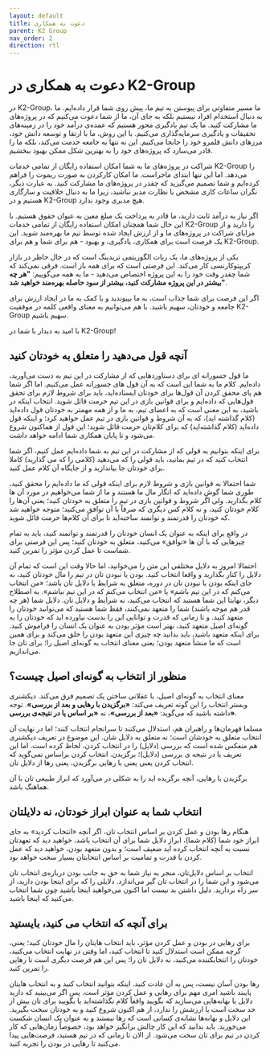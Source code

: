 ```yaml
---
layout: default
title: دعوت به همکاری
parent: K2 Group
nav_order: 2
direction: rtl
---
```


# دعوت به همکاری در K2-Group

در K2-Group، ما مسیر متفاوتی برای پیوستن به تیم ما، پیش روی شما قرار داده‌ایم. ما به دنبال استخدام افراد نیستیم بلکه به جای آن، ما از شما دعوت می‌کنیم که در پروژه‌های ما مشارکت کنید. ما یک تیم یادگیری محور هستیم که عمده‌ی درآمد خود را در زمینه‌های تحقیقات و یادگیری سرمایه‌گذاری می‌کنیم. با این روش، ما با ارتقا و توسعه دانش خود، مرزهای دانش قلمرو خود را جابجا می‌کنیم. این نه تنها به جامعه خدمت می‌کند، بلکه ما را قادر می‌سازد که پروژه‌های خود را به بهترین شکل ممکن بهبود ببخشیم.

شراکت در پروژه‌های ما به شما امکان استفاده رایگان از تمامی خدمات K2-Group را می‌دهد. اما این تنها ابتدای ماجراست. ما امکان کارکردن به صورت ریموت را فراهم کرده‌ایم و شما تصمیم می‌گیرید که چقدر در پروژه‌های ما مشارکت کنید. به عبارت دیگر، نگران ساعات کاری مشخص یا نظارت مدیر نباشید، زیرا ما به دنبال خلاقیت و سازگاری هستیم و در K2-Group هیچ مدیری وجود ندارد.

اگر نیاز به درآمد ثابت دارید، ما قادر به پرداخت یک مبلغ معین به عنوان حقوق هستیم. با این حال شما همچنان امکان استفاده رایگان از تمامی خدمات K2-Group را دارید و از مزایای شراکت در پروژه‌های ما و از ارزش ایجاد شده توسط تیم ما بهره‌مند شوید. این یک فرصت است برای همکاری، یادگیری، و بهبود - هم برای شما و هم برای K2-Group.


یکی از پروژه‌های ما، یک ربات الگوریتمی تریدینگ است که در حال حاظر در بازار کریپتوکارنسی کار می‌کند. این فرصتی است که برای همه باز است. فرقی نمی‌کند که شما چقدر وقت خود را به این پروژه اختصاص می‌دهید - ما به همه می‌گوییم: **"هر چه بیشتر در این پروژه مشارکت کنید، بیشتر از سود حاصله بهره‌مند خواهید شد"**.

اگر این فرصت برای شما جذاب است، به ما بپیوندید و با کمک به ما در ایجاد ارزش برای جامعه و خودتان، سهیم باشید. با هم می‌توانیم به معنای واقعی کلمه در موفقیت K2-Group سهیم باشیم.

با امید به دیدار با شما در K2-Group!

## آنچه قول می‌دهید را متعلق به خودتان کنید
ما قول جسورانه ای برای دستاوردهایی که از مشارکت در این تیم به دست می‌آورید، داده‌ایم. کلام ما به شما این است که به آن قول های جسورانه عمل می‌کنیم. اما اگر شما هم پای محقق کردن آن قول‌ها برای خودتان ایستاده‌اید، باید برای شروط لازم برای تحقق قول‌هایی که داده‌ایم و برای قوانین بازی در این تیم حرمت قائل شوید. انتخاب اینکه در باشید، به این معنی است که به اعضای تیم، به ما و از همه مهمتر به خودتان قول داده‌اید (کلام گذاشته اید)، که به آن شروط و قوانین بازی در تیم عمل خواهید کرد؛ و اینکه قول داده‌اید (کلام گذاشته‌اید) که برای کلام‌تان حرمت قائل شوید؛ این قول از هماکنون شروع می‌شود و تا پایان همکاری شما ادامه خواهد داشت.

برای اینکه بتوانیم به قولی که از مشارکت در این تیم به شما داده‌ایم عمل کنیم، اگر شما انتخاب کنید که در تیم بمانید، باید قولی را که می‌دهید (کلامی را که می گذارید) کاملا برای خودتان جا بیاندازید و از جایگاه آن کلام عمل کنید.

شما احتمالا به قوانین بازی و شروط لازم برای اینکه قولی که ما داده‌ایم را محقق کنید، طوری شما گوش داده‌اید که انگار مال ما هستند و ما از شما می‌خواهیم در مورد آن ها کلام بگذارید. ولی اگر شروط و قوانین بازی در تیم را متعلق به خودتان کنید؛ یعنی آن‌ها را کلام خودتان کنید، و نه کلام کس دیگری که صرفاً با آن توافق می‌کنید؛ متوجه خواهید شد که خودتان را قدرتمند و توانمند ساخته‌اید تا برای آن کلام‌ها حرمت قائل شوید.

 در واقع برای اینکه به عنوان یک انسان خودتان را قدرتمند و توانمند کنید، باید به تمام چیزهایی که با آن ها «توافق» می‌کنید، متعلق به خودتان کنید؛ پس این فرصتی برای شماست تا عمل کردن مؤثر را تمرین کنید.

 احتمالا امروز به دلایل مختلفی این متن را می‌خوانید، اما حالا وقت این است که تمام آن دلایل را کنار بگذارید و واقعا انتخاب کنید. بودن یا نبودن تان در تیم را مال خودتان کنید، به جای اینکه بودن یا نبودن تان در دوره، متعلق به شرایط یا دلایل تان باشد؛ «من انتخاب می‌کنم که در این تیم باشم» یا «من انتخاب می‌کنم که در این تیم نباشم». به اصطلاح دیگر، نهایتا این شما هستید که انتخاب می‌کنید، نه شرایط و دلایل تان. دلایل شما (هر چه قدر هم موجه باشند) شما را متعهد نمی‌کنند، فقط شما هستید که می‌توانید خودتان را متعهد کنید. و تا زمانی که قدرت و توانایی این را بدست نیاورده اید که خودتان را به گونه‌ای اصیل متعهد کنید، بهتر است مؤثر بودن به عنوان یک انسان را فراموش کنید. برای اینکه متعهد باشید، باید بدانید چه چیزی این متعهد بودن را خلق می‌کند و برای همین است که ما منشأ متعهد بودن؛ یعنی معنای انتخاب به گونه‌ای اصیل را؛ برای تان جا می‌اندازیم.

 ## منظور از انتخاب به گونه‌ای اصیل چیست؟
 معنای انتخاب به گونه‌ای اصیل، با عقلانی ساختن یک تصمیم فرق می‌کند. دیکشنری وبستر انتخاب را این گونه تعریف می‌کند: **«برگزیدن با رهایی و بعد از بررسی»**. توجه داشته باشید که
می‌گوید: **«بعد از بررسی»**، نه **«بر اساس یا در نتیجه‌ی بررسی»**. 

مسلما قهرمان‌ها و راهبران هم، استدلال می‌کنند تا سرانجام انتخاب کنند؛ اما در نهایت آن انتخاب متعلق به خودشان است؛ نه متعلق به دلایل شان. این موضوع در تعریف دیکشنری هم منعکس شده است که بررسی (دلایل) را در انتخاب کردن، لحاظ کرده است. اما این تعریف یا در نتیجه ی بررسی (دلایل)؛ برگزیدن. انتخاب کردن براساس نمی‌گوید که انتخاب کردن یعنی یعنی با رهایی برگزیدن، یعنی رها از دلایل تان. 

برگزیدن با رهایی، آنچه برگزیده اید را به شکلی در می‌آورد که ابراز طبیعی تان با آن هماهنگ باشد.

## انتخاب شما به عنوان ابراز خودتان، نه دلایلتان
هنگام رها بودن و عمل کردن بر اساس انتخاب تان، اگر آنچه «انتخاب کردید» به جای ابراز خود شما (کلام شما)، ابراز دلایل شما برای آن انتخاب باشد، خواهید دید که تعهدتان  نسبت به آنچه انتخاب کرده اید ضعیف است؛ و بدون متعهد بودن، خواهید دید که عمل کردن با قدرت و تمامیت بر اساس انتخابتان بسیار سخت خواهد بود.

انتخاب بر اساس دلایل‌تان، منجر به نیاز شما به حق به جانب بودن درباره‌ی انتخاب تان می‌شود و این شما را در انتخاب تان گیر می‌اندازد. دلایلی را که برای اینجا بودن دارید، از سر راه بردارید. دلیل داشتن بد نیست اما اکنون می‌خواهید اینجا باشید چون شما انتخاب می‌کنید که اینجا باشید.

## برای آنچه که انتخاب می کنید، بایستید
برای رهایی در بودن و عمل کردن مؤثر، باید انتخاب هایتان را مال خودتان کنید؛ یعنی، گرچه ممکن است استدلال کنید تا انتخاب کنید، اما وقتی در نهایت انتخاب می‌کنید، خودتان را انتخابکننده می‌کنید، نه دلایل تان را؛ پس این هم فرصت دیگری است تا رهایی را تمرین کنید.

رها بودن آسان نیست، پس به آن عادت کنید. اینکه بتوانید انتخاب کنید و به انتخاب هایتان پایبند باشید امری مهم برای رهایی و عمل کردن مؤثر است. پس اگر می‌بینید که دارید دلایل یا بهانه‌هایی می‌سازید که بگویید واقعاً کلام نگذاشته‌اید یا بگویید برای تان بیش از حد سخت است یا ارزشش را ندارد، از هم اکنون شروع کنید و به خودتان سخت بگیرید. این دلایل و بهانه‌ها نشانه‌ی کسانی است که رها نیستند و به عنوان یک انسان شکست می‌خورند. باید بدانید که این کار چالش برانگیز خواهد بود، خصوصاً زمان‌هایی که کار کردن در تیم برای تان سخت می‌شود. از الان تا زمانی که در تیم هستید، فرصت‌هایی پیدا می‌کنید تا رهایی در بودن را تجربه کنید.